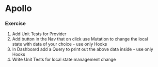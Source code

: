 # Apollo

### Exercise

1. Add Unit Tests for Provider
1. Add button in the Nav that on click use Mutation to change the local state with data of your choice - use only Hooks
1. In Dashboard add a Query to print out the above data inside - use only Hooks
1. Write Unit Tests for local state management change